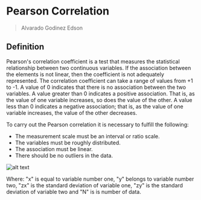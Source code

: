 # Pearson Correlation
> Alvarado Godinez Edson

## Definition
Pearson's correlation coefficient is a test that measures the statistical relationship between two continuous variables. 
If the association between the elements is not linear, then the coefficient is not adequately represented.
The correlation coefficient can take a range of values from +1 to -1. A value of 0 indicates that there is no association between the two variables. 
A value greater than 0 indicates a positive association. That is, as the value of one variable increases, so does the value of the other.
A value less than 0 indicates a negative association; that is, as the value of one variable increases, the value of the other decreases.

To carry out the Pearson correlation it is necessary to fulfill the following:

* The measurement scale must be an interval or ratio scale.
* The variables must be roughly distributed.
* The association must be linear.
* There should be no outliers in the data.

![alt text](https://www.webyempresas.com/wp-content/uploads/2018/05/formula.jpg "Pearson Correlation")

Where: "x" is equal to variable number one, "y" belongs to variable number two, "zx" is the standard deviation of variable one, 
"zy" is the standard deviation of variable two and "N" is is number of data.
